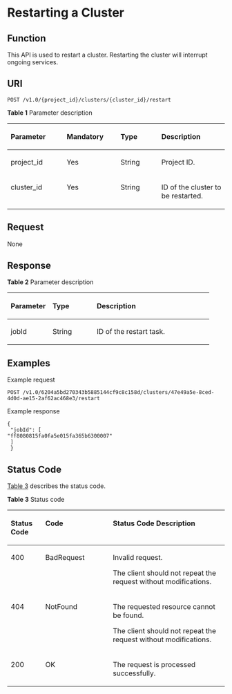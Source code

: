 # Restarting a Cluster<a name="css_03_0021"></a>

## Function<a name="section16607137567"></a>

This API is used to restart a cluster. Restarting the cluster will interrupt ongoing services.

## URI<a name="section1566021345618"></a>

```
POST /v1.0/{project_id}/clusters/{cluster_id}/restart
```

**Table  1**  Parameter description

<a name="table5660213195614"></a>
<table><thead align="left"><tr id="row1114111425612"><th class="cellrowborder" valign="top" width="25.742574257425744%" id="mcps1.2.5.1.1"><p id="p0114121417563"><a name="p0114121417563"></a><a name="p0114121417563"></a>Parameter</p>
</th>
<th class="cellrowborder" valign="top" width="24.752475247524753%" id="mcps1.2.5.1.2"><p id="p51141140563"><a name="p51141140563"></a><a name="p51141140563"></a>Mandatory</p>
</th>
<th class="cellrowborder" valign="top" width="18.81188118811881%" id="mcps1.2.5.1.3"><p id="p911411143567"><a name="p911411143567"></a><a name="p911411143567"></a>Type</p>
</th>
<th class="cellrowborder" valign="top" width="30.693069306930692%" id="mcps1.2.5.1.4"><p id="p511417145568"><a name="p511417145568"></a><a name="p511417145568"></a>Description</p>
</th>
</tr>
</thead>
<tbody><tr id="row4114314185617"><td class="cellrowborder" valign="top" width="25.742574257425744%" headers="mcps1.2.5.1.1 "><p id="p411491414569"><a name="p411491414569"></a><a name="p411491414569"></a>project_id</p>
</td>
<td class="cellrowborder" valign="top" width="24.752475247524753%" headers="mcps1.2.5.1.2 "><p id="p11141814195617"><a name="p11141814195617"></a><a name="p11141814195617"></a>Yes</p>
</td>
<td class="cellrowborder" valign="top" width="18.81188118811881%" headers="mcps1.2.5.1.3 "><p id="p151147141568"><a name="p151147141568"></a><a name="p151147141568"></a>String</p>
</td>
<td class="cellrowborder" valign="top" width="30.693069306930692%" headers="mcps1.2.5.1.4 "><p id="p181147147563"><a name="p181147147563"></a><a name="p181147147563"></a>Project ID.</p>
</td>
</tr>
<tr id="row121141814115618"><td class="cellrowborder" valign="top" width="25.742574257425744%" headers="mcps1.2.5.1.1 "><p id="p1011491416566"><a name="p1011491416566"></a><a name="p1011491416566"></a>cluster_id</p>
</td>
<td class="cellrowborder" valign="top" width="24.752475247524753%" headers="mcps1.2.5.1.2 "><p id="p511441415614"><a name="p511441415614"></a><a name="p511441415614"></a>Yes</p>
</td>
<td class="cellrowborder" valign="top" width="18.81188118811881%" headers="mcps1.2.5.1.3 "><p id="p9114814125614"><a name="p9114814125614"></a><a name="p9114814125614"></a>String</p>
</td>
<td class="cellrowborder" valign="top" width="30.693069306930692%" headers="mcps1.2.5.1.4 "><p id="p211461445611"><a name="p211461445611"></a><a name="p211461445611"></a>ID of the cluster to be restarted.</p>
</td>
</tr>
</tbody>
</table>

## Request<a name="section16676613185611"></a>

None

## Response<a name="section567618138567"></a>

**Table  2**  Parameter description

<a name="table134134101673"></a>
<table><thead align="left"><tr id="row34302108710"><th class="cellrowborder" valign="top" width="20.73%" id="mcps1.2.4.1.1"><p id="p144309102719"><a name="p144309102719"></a><a name="p144309102719"></a>Parameter</p>
</th>
<th class="cellrowborder" valign="top" width="21.95%" id="mcps1.2.4.1.2"><p id="p24306101877"><a name="p24306101877"></a><a name="p24306101877"></a>Type</p>
</th>
<th class="cellrowborder" valign="top" width="57.32000000000001%" id="mcps1.2.4.1.3"><p id="p743071010717"><a name="p743071010717"></a><a name="p743071010717"></a>Description</p>
</th>
</tr>
</thead>
<tbody><tr id="row164441710172"><td class="cellrowborder" valign="top" width="20.73%" headers="mcps1.2.4.1.1 "><p id="p11444191010712"><a name="p11444191010712"></a><a name="p11444191010712"></a>jobId</p>
</td>
<td class="cellrowborder" valign="top" width="21.95%" headers="mcps1.2.4.1.2 "><p id="p94447103718"><a name="p94447103718"></a><a name="p94447103718"></a>String</p>
</td>
<td class="cellrowborder" valign="top" width="57.32000000000001%" headers="mcps1.2.4.1.3 "><p id="p1644420107711"><a name="p1644420107711"></a><a name="p1644420107711"></a>ID of the restart task.</p>
</td>
</tr>
</tbody>
</table>

## Examples<a name="section02195263215"></a>

Example request

```
POST /v1.0/6204a5bd270343b5885144cf9c8c158d/clusters/47e49a5e-8ced-4d0d-ae15-2af62ac468e3/restart
```

Example response

```
{ 
 "jobId": [  
"ff8080815fa0fa5e015fa365b6300007" 
 ]
 }
```

## Status Code<a name="section87962546391"></a>

[Table 3](#table12321369178)  describes the status code.

**Table  3**  Status code

<a name="table12321369178"></a>
<table><thead align="left"><tr id="css_03_0018_row1972183521418"><th class="cellrowborder" valign="top" width="15.939999999999998%" id="mcps1.2.4.1.1"><p id="css_03_0018_p14560134151414"><a name="css_03_0018_p14560134151414"></a><a name="css_03_0018_p14560134151414"></a>Status Code</p>
</th>
<th class="cellrowborder" valign="top" width="31.04%" id="mcps1.2.4.1.2"><p id="css_03_0018_p5563194141411"><a name="css_03_0018_p5563194141411"></a><a name="css_03_0018_p5563194141411"></a>Code</p>
</th>
<th class="cellrowborder" valign="top" width="53.02%" id="mcps1.2.4.1.3"><p id="css_03_0018_p256616411143"><a name="css_03_0018_p256616411143"></a><a name="css_03_0018_p256616411143"></a>Status Code Description</p>
</th>
</tr>
</thead>
<tbody><tr id="css_03_0018_row129720356144"><td class="cellrowborder" valign="top" width="15.939999999999998%" headers="mcps1.2.4.1.1 "><p id="css_03_0018_p1957004131410"><a name="css_03_0018_p1957004131410"></a><a name="css_03_0018_p1957004131410"></a>400</p>
</td>
<td class="cellrowborder" valign="top" width="31.04%" headers="mcps1.2.4.1.2 "><p id="css_03_0018_p165731141171419"><a name="css_03_0018_p165731141171419"></a><a name="css_03_0018_p165731141171419"></a>BadRequest</p>
</td>
<td class="cellrowborder" valign="top" width="53.02%" headers="mcps1.2.4.1.3 "><p id="css_03_0018_p65778413148"><a name="css_03_0018_p65778413148"></a><a name="css_03_0018_p65778413148"></a>Invalid request.</p>
<p id="css_03_0018_p1557974171415"><a name="css_03_0018_p1557974171415"></a><a name="css_03_0018_p1557974171415"></a>The client should not repeat the request without modifications.</p>
</td>
</tr>
<tr id="css_03_0018_row8972103517147"><td class="cellrowborder" valign="top" width="15.939999999999998%" headers="mcps1.2.4.1.1 "><p id="css_03_0018_p75841441191410"><a name="css_03_0018_p75841441191410"></a><a name="css_03_0018_p75841441191410"></a>404</p>
</td>
<td class="cellrowborder" valign="top" width="31.04%" headers="mcps1.2.4.1.2 "><p id="css_03_0018_p258716416142"><a name="css_03_0018_p258716416142"></a><a name="css_03_0018_p258716416142"></a>NotFound</p>
</td>
<td class="cellrowborder" valign="top" width="53.02%" headers="mcps1.2.4.1.3 "><p id="css_03_0018_p15589154118141"><a name="css_03_0018_p15589154118141"></a><a name="css_03_0018_p15589154118141"></a>The requested resource cannot be found.</p>
<p id="css_03_0018_p14590164151410"><a name="css_03_0018_p14590164151410"></a><a name="css_03_0018_p14590164151410"></a>The client should not repeat the request without modifications.</p>
</td>
</tr>
<tr id="css_03_0018_row297223511416"><td class="cellrowborder" valign="top" width="15.939999999999998%" headers="mcps1.2.4.1.1 "><p id="css_03_0018_p13595164131416"><a name="css_03_0018_p13595164131416"></a><a name="css_03_0018_p13595164131416"></a>200</p>
</td>
<td class="cellrowborder" valign="top" width="31.04%" headers="mcps1.2.4.1.2 "><p id="css_03_0018_p9598741131416"><a name="css_03_0018_p9598741131416"></a><a name="css_03_0018_p9598741131416"></a>OK</p>
</td>
<td class="cellrowborder" valign="top" width="53.02%" headers="mcps1.2.4.1.3 "><p id="css_03_0018_p659994115146"><a name="css_03_0018_p659994115146"></a><a name="css_03_0018_p659994115146"></a>The request is processed successfully.</p>
</td>
</tr>
</tbody>
</table>


